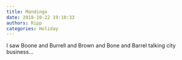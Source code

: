 ```yaml
---
title: Mandingo
date: 2018-10-22 19:10:33
authors: Ripp
categories: Holiday
---
```


 I saw Boone and Burrell and Brown and Bone and Barrel talking city business...